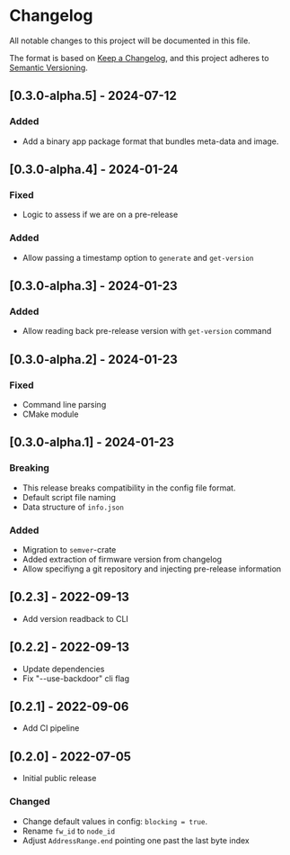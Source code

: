 # Changelog

All notable changes to this project will be documented in this file.

The format is based on [Keep a Changelog](https://keepachangelog.com/en/1.0.0/),
and this project adheres to [Semantic Versioning](https://semver.org/spec/v2.0.0.html).

## [0.3.0-alpha.5] - 2024-07-12

### Added

- Add a binary app package format that bundles meta-data and image.

## [0.3.0-alpha.4] - 2024-01-24

### Fixed

- Logic to assess if we are on a pre-release

### Added

- Allow passing a timestamp option to `generate` and `get-version`

## [0.3.0-alpha.3] - 2024-01-23

### Added

- Allow reading back pre-release version with `get-version` command

## [0.3.0-alpha.2] - 2024-01-23

### Fixed

- Command line parsing
- CMake module

## [0.3.0-alpha.1] - 2024-01-23

### Breaking

- This release breaks compatibility in the config file format.
- Default script file naming
- Data structure of `info.json`

### Added

- Migration to `semver`-crate
- Added extraction of firmware version from changelog
- Allow specifiyng a git repository and injecting pre-release information

## [0.2.3] - 2022-09-13

- Add version readback to CLI

## [0.2.2] - 2022-09-13

- Update dependencies
- Fix "--use-backdoor" cli flag

## [0.2.1] - 2022-09-06

- Add CI pipeline

## [0.2.0] - 2022-07-05

- Initial public release

### Changed

- Change default values in config: `blocking = true`.
- Rename `fw_id` to `node_id`
- Adjust `AddressRange.end` pointing one past the last byte index
